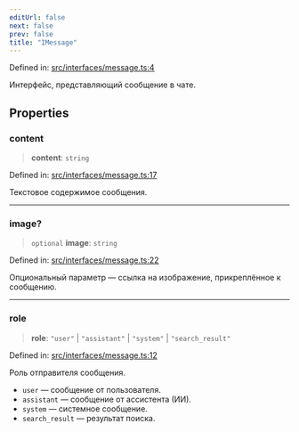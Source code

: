 ```yaml
---
editUrl: false
next: false
prev: false
title: "IMessage"
---
```


Defined in: [src/interfaces/message.ts:4](https://github.com/zloishavrin/gigachat-node/blob/dbb67ea20502f0f76788a6722a10603d4c70cfef/src/interfaces/message.ts#L4)

Интерфейс, представляющий сообщение в чате.

## Properties

### content

> **content**: `string`

Defined in: [src/interfaces/message.ts:17](https://github.com/zloishavrin/gigachat-node/blob/dbb67ea20502f0f76788a6722a10603d4c70cfef/src/interfaces/message.ts#L17)

Текстовое содержимое сообщения.

***

### image?

> `optional` **image**: `string`

Defined in: [src/interfaces/message.ts:22](https://github.com/zloishavrin/gigachat-node/blob/dbb67ea20502f0f76788a6722a10603d4c70cfef/src/interfaces/message.ts#L22)

Опциональный параметр — ссылка на изображение, прикреплённое к сообщению.

***

### role

> **role**: `"user"` \| `"assistant"` \| `"system"` \| `"search_result"`

Defined in: [src/interfaces/message.ts:12](https://github.com/zloishavrin/gigachat-node/blob/dbb67ea20502f0f76788a6722a10603d4c70cfef/src/interfaces/message.ts#L12)

Роль отправителя сообщения.
- `user` — сообщение от пользователя.
- `assistant` — сообщение от ассистента (ИИ).
- `system` — системное сообщение.
- `search_result` — результат поиска.

